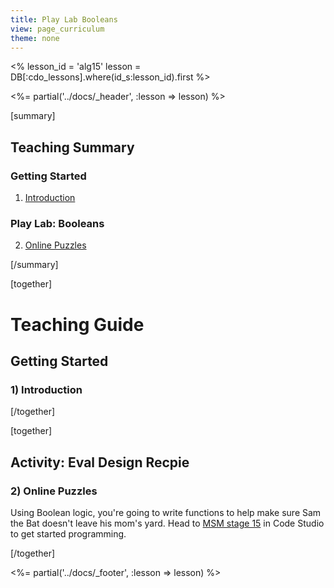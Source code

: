 ```yaml
---
title: Play Lab Booleans
view: page_curriculum
theme: none
---
```


<%
lesson_id = 'alg15'
lesson = DB[:cdo_lessons].where(id_s:lesson_id).first
%>

<%= partial('../docs/_header', :lesson => lesson) %>

[summary]

## Teaching Summary
### **Getting Started**
 
1) [Introduction](#GetStarted)  

### **Play Lab: Booleans**  

2) [Online Puzzles](#Activity1)

[/summary]

[together]

# Teaching Guide

## Getting Started


### <a name="GetStarted"></a> 1) Introduction



[/together]

[together]

## Activity: Eval Design Recpie
### <a name="Activity1"></a> 2) Online Puzzles

Using Boolean logic, you're going to write functions to help make sure Sam the Bat doesn't leave his mom's yard. Head to [MSM stage 15](http://studio.code.org/s/algebra/stage/15/puzzle/1) in Code Studio to get started programming.

[/together]

<%= partial('../docs/_footer', :lesson => lesson) %>